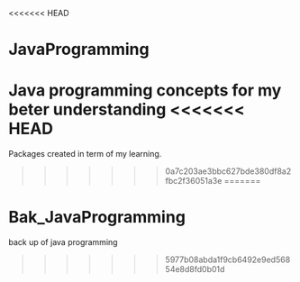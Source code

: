 <<<<<<< HEAD
# JavaProgramming
Java programming concepts for my beter understanding
<<<<<<< HEAD
=======

Packages created in term of my learning.
>>>>>>> 0a7c203ae3bbc627bde380df8a2fbc2f36051a3e
=======
# Bak_JavaProgramming
back up of java programming
>>>>>>> 5977b08abda1f9cb6492e9ed56854e8d8fd0b01d
